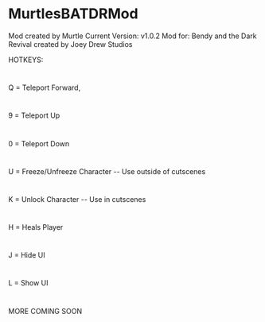 # MurtlesBATDRMod

Mod created by Murtle
Current Version: v1.0.2
Mod for: Bendy and the Dark Revival created by Joey Drew Studios

HOTKEYS:
#
Q = Teleport Forward,
#
9 = Teleport Up
#
0 = Teleport Down
#
U = Freeze/Unfreeze Character -- Use outside of cutscenes
#
K = Unlock Character -- Use in cutscenes
#
H = Heals Player
#
J = Hide UI
#
L = Show UI
#
MORE COMING SOON

